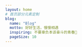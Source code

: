 ```yaml
---
layout: home
# 首页部分元素定制
blog:
  name: "Blog"
  motto: 好好生活，慢慢相遇
  inspiring: 不要辜负本该奋斗的青春💪
  pageSize: 10
---
```

